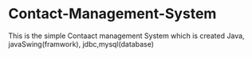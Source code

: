 # Contact-Management-System
This is the simple Contaact management System which is created Java, javaSwing(framwork), jdbc,mysql(database)
